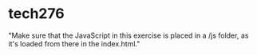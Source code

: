 # tech276
"Make sure that the JavaScript in this exercise is placed in a /js folder, as it's loaded from there in the index.html."
